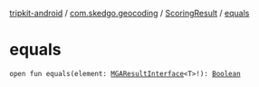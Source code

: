 [tripkit-android](../../index.md) / [com.skedgo.geocoding](../index.md) / [ScoringResult](index.md) / [equals](./equals.md)

# equals

`open fun equals(element: `[`MGAResultInterface`](../../com.skedgo.geocoding.agregator/-m-g-a-result-interface/index.md)`<T>!): `[`Boolean`](https://kotlinlang.org/api/latest/jvm/stdlib/kotlin/-boolean/index.html)